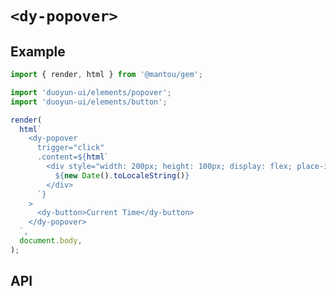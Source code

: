 # `<dy-popover>`

## Example

<gbp-sandpack dependencies="@mantou/gem, duoyun-ui">

```ts
import { render, html } from '@mantou/gem';

import 'duoyun-ui/elements/popover';
import 'duoyun-ui/elements/button';

render(
  html`
    <dy-popover
      trigger="click"
      .content=${html`
        <div style="width: 200px; height: 100px; display: flex; place-items: center; place-content: center;">
          ${new Date().toLocaleString()}
        </div>
      `}
    >
      <dy-button>Current Time</dy-button>
    </dy-popover>
  `,
  document.body,
);
```

</gbp-sandpack>

## API

<gbp-api name="dy-popover" src="/src/elements/popover.ts"></gbp-api>
